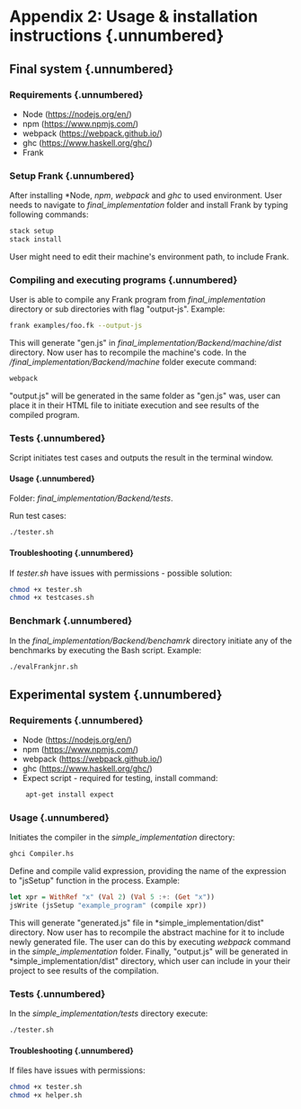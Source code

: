 # Appendix 2: Usage & installation instructions {.unnumbered}

## Final system {.unnumbered}


### Requirements {.unnumbered}

* Node (https://nodejs.org/en/)
* npm (https://www.npmjs.com/)
* webpack (https://webpack.github.io/)
* ghc (https://www.haskell.org/ghc/)
* Frank 


### Setup Frank {.unnumbered}

After installing *Node, *npm*, *webpack* and *ghc* to used environment. User needs to navigate
to *final_implementation* folder and install Frank by typing following commands:

```bash
stack setup
stack install
```
User might need to edit their machine's environment path, to include Frank. 

### Compiling and executing programs {.unnumbered}

User is able to compile any Frank program from *final_implementation* directory or sub
directories with flag "output-js". Example:

```bash
frank examples/foo.fk --output-js
```

This will generate "gen.js" in *final_implementation/Backend/machine/dist* directory. Now user has
to recompile the machine's code. In the */final_implementation/Backend/machine* folder
execute command:

```bash
webpack
```

"output.js" will be generated in the same folder as "gen.js" was, user can place it in their HTML file to 
initiate execution and see results of the compiled program. 

### Tests {.unnumbered}

Script initiates test cases and outputs the result in the terminal window.

#### Usage {.unnumbered}

Folder: *final_implementation/Backend/tests*.

Run test cases: 

```bash
./tester.sh
```

#### Troubleshooting {.unnumbered}

If *tester.sh* have issues with permissions - possible solution: 

```bash
chmod +x tester.sh
chmod +x testcases.sh
```

### Benchmark {.unnumbered}

In the *final_implementation/Backend/benchamrk* directory initiate any of the benchmarks by
executing the Bash script. Example:

```bash
./evalFrankjnr.sh
```

## Experimental system {.unnumbered}


### Requirements {.unnumbered}

* Node (https://nodejs.org/en/)
* npm (https://www.npmjs.com/)
* webpack (https://webpack.github.io/)
* ghc (https://www.haskell.org/ghc/)
* Expect script - required for testing, install command:

```bash 
    apt-get install expect
```

### Usage {.unnumbered}

Initiates the compiler in the *simple_implementation* directory: 

```bash
ghci Compiler.hs
```

Define and compile valid expression, providing the name of the expression to "jsSetup" function in
the process. Example:

```haskell
let xpr = WithRef "x" (Val 2) (Val 5 :+: (Get "x"))
jsWrite (jsSetup "example_program" (compile xpr))
```

This will generate "generated.js" file in *simple_implementation/dist" directory. Now user has to 
recompile the abstract machine for it to include newly generated file. The user can do this by executing
*webpack* command in the *simple_implementation* folder. Finally, "output.js" will be generated in
*simple_implementation/dist" directory, which user can include in your their project to see results 
of the compilation.


### Tests {.unnumbered}

In the *simple_implementation/tests* directory execute:

```bash
./tester.sh
```

#### Troubleshooting {.unnumbered}

If files have issues with permissions: 

```bash
chmod +x tester.sh
chmod +x helper.sh
```

